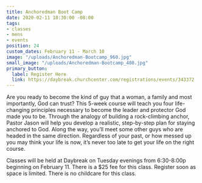 ```yaml
---
title: Anchoredman Boot Camp
date: 2020-02-11 18:30:00 -08:00
tags:
- classes
- mens
- events
position: 24
custom_dates: February 11 - March 10
image: "/uploads/Anchoredman-Bootcamp_960.jpg"
small_image: "/uploads/Anchoredman-Bootcamp_480.jpg"
primary_button:
  label: Register Here
  link: https://daybreak.churchcenter.com/registrations/events/343372
---
```


Are you ready to become the kind of guy that a woman, a family and most importantly, God can trust? This 5-week course will teach you four life-changing principles necessary to become the leader and protector God made you to be. Through the analogy of building a rock-climbing anchor, Pastor Jason will help you develop a realistic, step-by-step plan for staying anchored to God. Along the way, you’ll meet some other guys who are headed in the same direction. Regardless of your past, or how messed up you may think your life is now, it’s never too late to get your life on the right course. 

Classes will be held at Daybreak on Tuesday evenings from 
6:30-8:00p beginning on February 11. There is a $25 fee for this class. Register soon as space is limited. There is no childcare for this class.